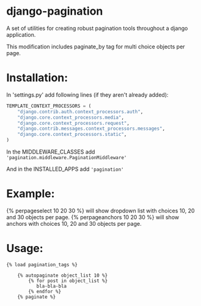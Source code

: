 django-pagination
=================

A set of utilities for creating robust pagination tools throughout a django application.

This modification includes paginate_by tag for multi choice objects per page.

Installation:
=================
In 'settings.py' add following lines (if they aren't already added):

```python
TEMPLATE_CONTEXT_PROCESSORS = (
    "django.contrib.auth.context_processors.auth",
    "django.core.context_processors.media",
    "django.core.context_processors.request",
    "django.contrib.messages.context_processors.messages",
    "django.core.context_processors.static",
)
```

In the MIDDLEWARE_CLASSES add ```'pagination.middleware.PaginationMiddleware'```

And in the INSTALLED_APPS add ```'pagination'```


Example:
=================
{% perpageselect 10 20 30 %} will show dropdown list with choices 10, 20 and 30 objects per page.
{% perpageanchors 10 20 30 %} will show anchors with choices 10, 20 and 30 objects per page.


Usage:
=================
```
{% load pagination_tags %}

    {% autopaginate object_list 10 %}
        {% for post in object_list %}
           bla-bla-bla
        {% endfor %}
    {% paginate %}
```
